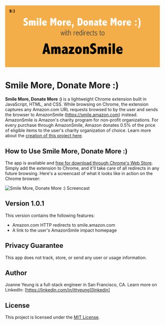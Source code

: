 ![Smile More, Donate More :) Banner](smilemore-1400x560.png)

Smile More, Donate More :)
======

**Smile More, Donate More :)** is a lightweight Chrome extension built in JavaScript, HTML, and CSS. While browsing on Chrome, the extension captures any Amazon.com URL requests browsed to by the user and sends the browser to AmazonSmile (https://smile.amazon.com) instead. AmazonSmile is Amazon's charity program for non-profit organizations. For every purchase through AmazonSmile, Amazon donates 0.5% of the price of eligible items to the user's charity organization of choice. Learn more about the [creation of this project here][project].


## How to Use **Smile More, Donate More :)**

The app is available and [free for download through Chrome's Web Store][download]. Simply add the extension to Chrome, and it'll take care of all redirects in any future browsing. Here's a screencast of what it looks like in action on the Chrome browser:


![Smile More, Donate More :) Screencast](smilemore-screencast.gif)


## Version 1.0.1

This version contains the following features:
- Amazon.com HTTP redirects to smile.amazon.com
- A link to the user's AmazonSmile impact homepage


## Privacy Guarantee

This app does not track, store, or send any user or usage information.


## Author

Joanne Yeung is a full-stack engineer in San Francisco, CA.
Learn more on LinkedIn: [https://linkedin.com/in/jttyeung][linkedin]


## License

This project is licensed under the [MIT License][license].


[project]: https://jttyeung.github.io/2017/07/02/smile-more-donate-more.html
[download]: https://chrome.google.com/webstore/detail/smile-more-donate-more/lbicnnogjkpfkhokabdopjibhlcejhop
[linkedin]: https://linkedin.com/in/jttyeung
[license]: LICENSE
